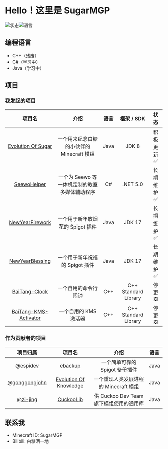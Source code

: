 # Hello！这里是 SugarMGP

![状态](https://github-readme-stats.vercel.app/api?username=SugarMGP&locale=cn&show_icons=true&include_all_commits=true&hide_border=true)![语言](https://github-readme-stats.vercel.app/api/top-langs/?username=SugarMGP&layout=compact&locale=cn&hide_border=true)

## 编程语言

- C++（残废）
- C#（学习中）
- Java（学习中）

## 项目

### 我发起的项目

|项目名|介绍|语言|框架 / SDK|状态|
|:----:|:----:|:----:|:----:|:----:|
|[Evolution Of Sugar](https://github.com/SugarWorkshop/Evolution-Of-Sugar)|一个用来纪念白糖的小伙伴的 Minecraft 模组|Java|JDK 8|积极更新✅|
|[SeewoHelper](https://github.com/SugarWorkshop/SeewoHelper)|一个为 Seewo 等一体机定制的教室多媒体辅助程序|C#|.NET 5.0|长期维护✅|
|[NewYearFirework](https://github.com/SugarMGP/NewYearFirework)|一个用于新年放烟花的 Spigot 插件|Java|JDK 17|长期维护✅|
|[NewYearBlessing](https://github.com/SugarMGP/NewYearBlessing)|一个用于新年祝福的 Spigot 插件|Java|JDK 17|长期维护✅|
|[BaiTang-Clock](https://github.com/SugarMGP/BaiTang-Clock)|一个自用的命令行闹钟|C++|C++ Standard Library|停更❎|
|[BaiTang-KMS-Activator](https://github.com/SugarMGP/BaiTang-KMS-Activator)|一个自用的 KMS 激活器|C++|C++ Standard Library|停更❎|

### 作为贡献者的项目

|项目归属|项目名|介绍|语言|
|:----:|:----:|:----:|:----:|
|[@espidev](https://github.com/espidev)|[ebackup](https://github.com/espidev/ebackup)|一个简单可靠的 Spigot 备份插件|Java|
|[@gonggongjohn](https://github.com/gonggongjohn)|[Evolution Of Knowledge](https://github.com/gonggongjohn/Evolution-Of-Knowledge)|一个重现人类发展进程的 Minecraft 模组|Java|
|[@zi-jing](https://github.com/zi-jing)|[CuckooLib](https://github.com/zi-jing/CuckooLib)|供 Cuckoo Dev Team 旗下模组使用的通用库|Java|

## 联系我

- Minecraft ID: SugarMGP
- Bilibili: 白糖洒一地
